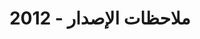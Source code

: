 ﻿---
title: ملاحظات الإصدار - 2012
type: docs
weight: 40
url: /ar/jasperreports/release-notes-2012/
---
